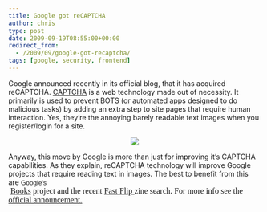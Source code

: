 ```yaml
---
title: Google got reCAPTCHA
author: chris
type: post
date: 2009-09-19T08:55:00+00:00
redirect_from:
  - /2009/09/google-got-recaptcha/
tags: [google, security, frontend]
---
```


Google announced recently in its official blog, that it has acquired reCAPTCHA. <a href="http://en.wikipedia.org/wiki/CAPTCHA" target="_blank">CAPTCHA</a> is a web technology made out of necessity. It primarily is used to prevent BOTS (or automated apps designed to do malicious tasks) by adding an extra step to site pages that require human interaction. <!--more-->Yes, they&#8217;re the annoying barely readable text images when you register/login for a site.

<div style="clear: both; text-align: center;">
  <a href="http://4.bp.blogspot.com/_BBS5bkzuLXM/SrSXzUCQrPI/AAAAAAAACgk/abV4JRYilQE/s1600-h/recaptcha-1231dasdqd.gif" style="margin-left: 1em; margin-right: 1em;"><img border="0" src="http://4.bp.blogspot.com/_BBS5bkzuLXM/SrSXzUCQrPI/AAAAAAAACgk/abV4JRYilQE/s320/recaptcha-1231dasdqd.gif" /></a>
</div>

Anyway, this move by Google is more than just for improving it&#8217;s CAPTCHA capabilities. As they explain, reCAPTCHA technology will improve Google projects that require reading text in images. The best to benefit from this are&nbsp;<span style="font-family: Arial; font-size: 13px; white-space: pre;">Google&#8217;s <span style="font-family: 'Times New Roman'; font-size: medium; white-space: normal;">&nbsp;<a href="http://books.google.com/" target="_blank">Books</a> project and the recent <a href="http://fastflip.googlelabs.com/" target="_blank">Fast Flip </a> zine search. For more info see the <a href="http://googleblog.blogspot.com/2009/09/teaching-computers-to-read-google.html" target="_blank">official announcement.</a></span></span>

